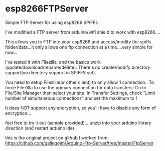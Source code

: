# esp8266FTPServer
Simple FTP Server for using esp8266 SPIFFs


I've modified a FTP server from arduino/wifi shield to work with esp8266....

This allows you to FTP into your esp8266 and access/modify the spiffs folder/data...it only allows one ftp connection at a time....very simple for now...

I've tested it with Filezilla, and the basics work (update/download/rename/delete). There's no create/modify directory support(no directory support in SPIFFS yet).

You need to setup Filezilla(or other client) to only allow 1 connection..
To force FileZilla to use the primary connection for data transfers:
Go to File/Site Manager then select your site.
In Transfer Settings, check "Limit number of simultaneous connections" and set the maximum to 1

It does NOT support any encryption, so you'll have to disable any form of encryption...

feel free to try it out (sample provided)....unzip into your arduino library direction (and restart arduino ide).


this is the original project on github I worked from: https://github.com/gallegojm/Arduino-Ftp-Server/tree/master/FtpServer
